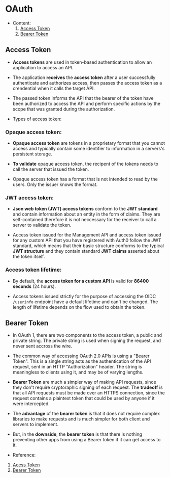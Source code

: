 # OAuth
- Content:
    1. [Access Token](#access-token)
    2. [Bearer Token](#bearer-token)

## Access Token

- **Access tokens** are used in token-based authentication to allow an application to access an API. 
- The application **receives** the **access token** after a user successfully authenticate and authorizes access, then passes the access token as a crendential when it calls the target API.

- The passed token informs the API that the bearer of the token have been authorized to access the API and perform specific actions by the scope that was granted during the authorization.

- Types of access token:

### Opaque access token:

- **Opaque access token** are tokens in a proprietary format that you cannot access and typically contain some identifier to information in a servers's persistent storage.

- **To validate** opaque access token, the recipent of the tokens needs to call the server that issued the token.

- Opaque access token has a format that is not intended to read by the users. Only the issuer knows the format.

### JWT access token:

- **Json web token (JWT) access tokens** conform to the **JWT standard** and contain information about an entity in the form of claims. They are self-contained therefore it is not neccessary for the receiver to call a server to validate the token.

- Access token issued for the Management API and access token issued for any custom API that you have registered with Auth0 follow the JWT standard, which means that their basic structure conforms to the typical **JWT structure** and they contain standard **JWT claims** asserted about the token itself.

### Access token lifetime:
- By default, the **access token for a custom API** is valid for **86400 seconds** (24 hours).

- Access tokens issued strictly for the purpose of accessing the OIDC `/userinfo` endpoint have a default lifetime and can't be changed. The length of lifetime depends on the flow used to obtain the token.

## Bearer Token
- In OAuth 1, there are two components to the access token, a public and private string. The private string is used when signing the request, and never sent accross the wire.

- The common way of accessing OAuth 2.0 APIs is using a "Bearer Token". This is a single string acts as the authentication of the API request, sent in an HTTP "Authorization" header. The string is meaningless to clients using it, and may be of varying lengths.

- **Bearer Token** are much a simpler way of making API requests, since they don't require cryptoraphic signing of each request. The **tradeoff** is that all API requests must be made over an HTTPS connection, since the request contains a plaintext token that could be used by anyone if it were intercepted.

- The **advantage** of the **bearer token** is that it does not require complex libraries to make requests and is much simpler for both client and servers to implement.

- But, in the **downside**, the **bearer token** is that there is nothing preventing other apps from using a Bearer token if it can get access to it.

- Reference: 
1. [Acess Token](https://auth0.com/docs/secure/tokens/access-tokens)
2. [Bearer Token](https://www.oauth.com/oauth2-servers/differences-between-oauth-1-2/bearer-tokens/)